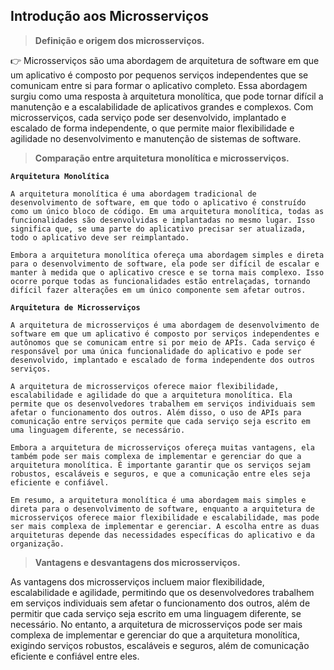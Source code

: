 ## **Introdução aos Microsserviços**

> **Definição e origem dos microsserviços.**
> 

👉 Microsserviços são uma abordagem de arquitetura de software em que um aplicativo é composto por pequenos serviços independentes que se comunicam entre si para formar o aplicativo completo. Essa abordagem surgiu como uma resposta à arquitetura monolítica, que pode tornar difícil a manutenção e a escalabilidade de aplicativos grandes e complexos. Com microsserviços, cada serviço pode ser desenvolvido, implantado e escalado de forma independente, o que permite maior flexibilidade e agilidade no desenvolvimento e manutenção de sistemas de software.

> **Comparação entre arquitetura monolítica e microsserviços.**
> 

**`Arquitetura Monolítica`**

`A arquitetura monolítica é uma abordagem tradicional de desenvolvimento de software, em que todo o aplicativo é construído como um único bloco de código. Em uma arquitetura monolítica, todas as funcionalidades são desenvolvidas e implantadas no mesmo lugar. Isso significa que, se uma parte do aplicativo precisar ser atualizada, todo o aplicativo deve ser reimplantado.`

`Embora a arquitetura monolítica ofereça uma abordagem simples e direta para o desenvolvimento de software, ela pode ser difícil de escalar e manter à medida que o aplicativo cresce e se torna mais complexo. Isso ocorre porque todas as funcionalidades estão entrelaçadas, tornando difícil fazer alterações em um único componente sem afetar outros.`

**`Arquitetura de Microsserviços`**

`A arquitetura de microsserviços é uma abordagem de desenvolvimento de software em que um aplicativo é composto por serviços independentes e autônomos que se comunicam entre si por meio de APIs. Cada serviço é responsável por uma única funcionalidade do aplicativo e pode ser desenvolvido, implantado e escalado de forma independente dos outros serviços.`

`A arquitetura de microsserviços oferece maior flexibilidade, escalabilidade e agilidade do que a arquitetura monolítica. Ela permite que os desenvolvedores trabalhem em serviços individuais sem afetar o funcionamento dos outros. Além disso, o uso de APIs para comunicação entre serviços permite que cada serviço seja escrito em uma linguagem diferente, se necessário.` 

`Embora a arquitetura de microsserviços ofereça muitas vantagens, ela também pode ser mais complexa de implementar e gerenciar do que a arquitetura monolítica. É importante garantir que os serviços sejam robustos, escaláveis e seguros, e que a comunicação entre eles seja eficiente e confiável.`

`Em resumo, a arquitetura monolítica é uma abordagem mais simples e direta para o desenvolvimento de software, enquanto a arquitetura de microsserviços oferece maior flexibilidade e escalabilidade, mas pode ser mais complexa de implementar e gerenciar. A escolha entre as duas arquiteturas depende das necessidades específicas do aplicativo e da organização.`

> **Vantagens e desvantagens dos microsserviços.**
> 

As vantagens dos microsserviços incluem maior flexibilidade, escalabilidade e agilidade, permitindo que os desenvolvedores trabalhem em serviços individuais sem afetar o funcionamento dos outros, além de permitir que cada serviço seja escrito em uma linguagem diferente, se necessário. No entanto, a arquitetura de microsserviços pode ser mais complexa de implementar e gerenciar do que a arquitetura monolítica, exigindo serviços robustos, escaláveis e seguros, além de comunicação eficiente e confiável entre eles.